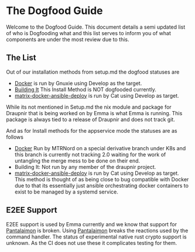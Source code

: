 # The Dogfood Guide

Welcome to the Dogfood Guide. This document details a semi updated list of who is Dogfooding what and this list serves to inform you of what components are under the most review due to this.


## The List

Out of our installation methods from setup.md the dogfood statuses are

- [Docker](/bot/setup_docker.md) is run by Gnuxie using Develop as the target.
- [Building It](/bot/setup_selfbuild.md) This Install Method is NOT dogfooded currently.
- [matrix-docker-ansible-deploy](https://github.com/spantaleev/matrix-docker-ansible-deploy/blob/master/docs/configuring-playbook-bot-draupnir.md) is run by Cat using Develop as target.

While its not mentioned in Setup.md the nix module and package for Draupnir that is being worked on by Emma is what Emma is running. This package is always tied to a release of Draupnir and does not track git.

And as for Install methods for the appservice mode the statuses are as follows

- [Docker](/appservice/appservice.md) Run by MTRNord on a special derivative branch under K8s and this branch is currently not tracking 2.0 waiting for the work of untangling the merge mess to be done on their end.
- Building It: Not run by any member of the draupnir project.
- [matrix-docker-ansible-deploy](https://github.com/spantaleev/matrix-docker-ansible-deploy/blob/master/docs/configuring-playbook-appservice-draupnir-for-all.md) is run by Cat using Develop as target. This method is thought of as being close to bug compatible with Docker due to that its essentially just ansible orchestrating docker containers to exist to be managed by a systemd service.

## E2EE Support

E2EE support is used by Emma currently and we know that support for [Pantalaimon](https://github.com/matrix-org/pantalaimon) is broken. Using [Pantalaimon](https://github.com/matrix-org/pantalaimon) breaks the reactions used by the command handler. The status of experimental native rust crypto support is unknown. As the CI does not use these it complicates testing for them.
